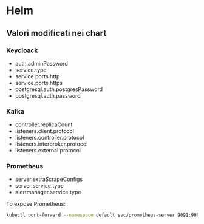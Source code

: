 # Helm

## Valori modificati nei chart

### Keycloack

- auth.adminPassword
- service.type
- service.ports.http
- service.ports.https
- postgresql.auth.postgresPassword
- postgresql.auth.password

### Kafka

- controller.replicaCount
- listeners.client.protocol
- listeners.controller.protocol
- listeners.interbroker.protocol
- listeners.external.protocol

### Prometheus

- server.extraScrapeConfigs
- server.service.type
- alertmanager.service.type

To expose Prometheus:

```bash
kubectl port-forward --namespace default svc/prometheus-server 9091:9090
```
